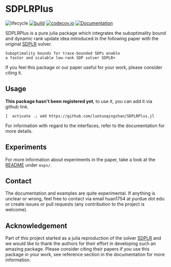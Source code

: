 # SDPLRPlus

<!-- Tidyverse lifecycle badges, see https://www.tidyverse.org/lifecycle/ Uncomment or delete as needed. -->
![lifecycle](https://img.shields.io/badge/lifecycle-experimental-orange.svg)<!--
![lifecycle](https://img.shields.io/badge/lifecycle-maturing-blue.svg)
![lifecycle](https://img.shields.io/badge/lifecycle-stable-green.svg)
![lifecycle](https://img.shields.io/badge/lifecycle-retired-orange.svg)
![lifecycle](https://img.shields.io/badge/lifecycle-archived-red.svg)
![lifecycle](https://img.shields.io/badge/lifecycle-dormant-blue.svg) -->
[![build](https://github.com/luotuoqingshan/SDPLRPlus.jl/workflows/CI/badge.svg)](https://github.com/luotuoqingshan/SDPLRPlus.jl/actions?query=workflow%3ACI)
[![codecov.io](http://codecov.io/github/luotuoqingshan/SDPLRPlus.jl/coverage.svg?branch=master)](http://codecov.io/github/luotuoqingshan/SDPLRPlus.jl?branch=master)
[![Documentation](https://img.shields.io/badge/docs-dev-blue.svg)](https://luotuoqingshan.github.io/SDPLRPlus.jl/dev)
<!-- travis-ci.com badge, uncomment or delete as needed, depending on whether you are using that service. -->
<!-- [![Build Status](https://travis-ci.com/luotuoqingshan/SDPLRPlus.jl.svg?branch=master)](https://travis-ci.com/luotuoqingshan/SDPLRPlus.jl) -->
<!-- Coverage badge on codecov.io, which is used by default. -->
<!-- Aqua badge, see test/runtests.jl -->
<!-- [![Aqua QA](https://raw.githubusercontent.com/JuliaTesting/Aqua.jl/master/badge.svg)](https://github.com/JuliaTesting/Aqua.jl) -->

SDPLRPlus is a pure julia package which integrates the suboptimality bound and dynamic rank update idea introduced in the following paper with the original [SDPLR](https://sburer.github.io/projects.html) solver.  
```
Suboptimality bounds for trace-bounded SDPs enable
a faster and scalable low-rank SDP solver SDPLR+
```
If you feel this package or our paper useful for your work, please consider citing it. 

## Usage 
**This package hasn't been registered yet**, to use it, you can add it via github link. 
```
]  activate .; add https://github.com/luotuoqingshan/SDPLRPlus.jl 
```

For information with regard to the interfaces, refer to the documentation for more details.  

## Experiments 
For more information about experiments in the paper, 
take a look at the [README](https://github.com/luotuoqingshan/SDPLRPlus.jl/blob/main/exps/README.md) under `exps/`. 

## Contact
The documentation and examples are quite experimental. If anything is unclear or wrong, feel free to contact via email huan1754 at purdue dot edu or create issues or pull requests (any contribution to the project is welcome).

## Acknowledgement
Part of this project started as a julia reproduction of 
the solver [SDPLR](https://sburer.github.io/projects.html) and we would like to thank the authors for their effort in developing such an amazing package. Please consider citing their papers if you use 
this package in your work, see reference section
in the documentation for more information.